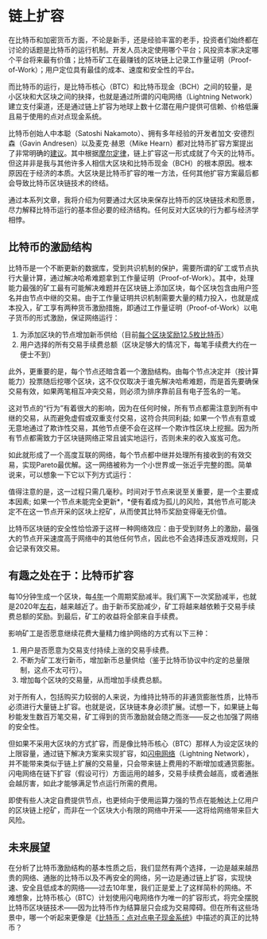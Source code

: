 # 链上扩容

在比特币和加密货币方面，不论是新手，还是经验丰富的老手，投资者们始终都在讨论的话题是比特币的运行机制。开发人员决定使用哪个平台；风投资本家决定哪个平台将来最有价值；比特币矿工在最赚钱的区块链上记录工作量证明（Proof-of-Work）；用户定位具有最佳的成本、速度和安全性的平台。

而比特币的运行，是比特币核心（BTC）和比特币现金（BCH）之间的较量，是小区块和大区块之间的抉择，也就是通过所谓的闪电网络（Lightning Network）建立支付渠道，还是通过链上扩容为地球上数十亿潜在用户提供可信赖、价格低廉且易于使用的点对点现金系统。

比特币创始人中本聪（Satoshi Nakamoto）、拥有多年经验的开发者加文·安德烈森（Gavin Andresen）以及麦克·赫恩（Mike Hearn）都对比特币扩容方案提出了非常明确的[建议](https://satoshi.nakamotoinstitute.org/posts/bitcointalk/126/)。其中根据[摩尔定律](https://bitcointalk.org/index.php?topic=149668.msg1596879#msg1596879)，链上扩容这一形式成就了今天的比特币。但这并非是我与其他许多人相信大区块和比特币现金（BCH）的根本原因。根本原因在于经济的本质。大区块是比特币扩容的唯一方法，任何其他扩容方案最后都会导致比特币区块链技术的终结。

通过本系列文章，我将介绍为何要通过大区块来保存比特币的区块链技术和愿景，尽力解释比特币运行的基本但必要的经济结构。任何反对大区块的行为都与经济学相悖。

## 比特币的激励结构

比特币是一个不断更新的数据库，受到共识机制的保护，需要所谓的矿工或节点执行大量计算，通过解决哈希难题拿到工作量证明（Proof-of-Work）。其中，处理能力最强的矿工最有可能解决难题并在区块链上添加区块，每个区块包含由用户签名并由节点中继的交易。由于工作量证明共识机制需要大量的精力投入，也就是成本投入，矿工享有两种货币激励措施，即通过工作量证明（Proof-of-Work）以电子货币的形式激励，保证网络运行：

1) 为添加区块的节点增加新币供给（目前[每个区块奖励12.5枚比特币](https://www.bitcoinmining.com/what-is-the-bitcoin-block-reward/)）
2) 用户选择的所有交易手续费总额（区块足够大的情况下，每笔手续费大约在一便士不到）

此外，更重要的是，每个节点还暗含着一个激励结构。由每个节点决定并（按计算能力）投票随后挖哪个区块，这不仅仅取决于谁先解决哈希难题，而是首先要确保交易有效，如果两笔相互冲突交易，则必须为排序靠前且有电子签名的一笔。

这对节点的“行为”有着很大的影响，因为在任何时候，所有节点都需注意到所有中继的交易，从而避免虚假或双重支付交易，这符合共同利益; 如果一个节点有意或无意地通过了欺诈性交易，其他节点便不会在这样一个欺诈性区块上挖掘。因为所有节点都需致力于区块链网络正常且诚实地运行，否则未来的收入岌岌可危。

如此就形成了一个高度互联的网络，每个节点都中继并处理所有接收到的有效交易，实现Pareto最优解。这一网络被称为一个小世界或一张近乎完整的图。简单说来，可以想象一下它以下列方式运行：

值得注意的是，这一过程只需几毫秒。时间对于节点来说至关重要，是一个主要成本因素; 如果一个节点未能完全更新*，*便有着成为孤儿的风险，其他节点可能决定不在这一节点开采的区块上挖矿，从而使其比特币奖励变得毫无价值。

比特币区块链的安全性恰恰源于这样一种网络效应：由于受到财务上的激励，最强大的节点开采速度高于网络中的其他任何节点，因此也不会选择违反游戏规则，只会记录有效交易。

## 有趣之处在于：比特币扩容

每10分钟生成一个区块，每[4年](https://www.bitcoinmining.com/what-is-the-bitcoin-block-reward/)一个周期奖励减半。我们离下一次奖励减半，也就是2020年[左右](https://www.bitcoinmining.com/what-is-the-bitcoin-block-reward/)，越来越近了。由于新币奖励减少，矿工将越来越依赖于交易手续费总额的奖励。到最后，矿工的收益将全部来自手续费。

影响矿工是否愿意继续花费大量精力维护网络的方式有以下三种：

1. 用户是否愿意为交易支付持续上涨的交易手续费。
1. 不断为矿工发行新币，增加新币总量供给（鉴于比特币协议中约定的总量限制，这点不太可行）。
1. 增加每个区块的交易量，从而增加手续费总额。

对于所有人，包括购买力较弱的人来说，为维持比特币的非通货膨胀性质，比特币必须进行大量链上扩容。也就是说，区块链本身必须扩展。试想一下，如果链上每秒能发生数百万笔交易，矿工得到的货币激励就会随之而涨——反之也加强了网络的安全性。

但如果不采用大区块的方式扩容，而是像比特币核心（BTC）那样人为设定区块的上限容量，通过链下解决方案来实现扩容，如[闪电网络](https://lightning.network/lightning-network-paper.pdf)（Lightning Network），并不能带来类似于链上扩展的交易量，只会带来链上费用的不断增加或通货膨胀。闪电网络在链下扩容（假设可行）方面运用的越多，交易手续费会越高，或者通胀会越厉害，如此才能够满足节点运行所需的费用。

即使有些人决定自费提供节点，也更倾向于使用运算力强的节点在能触达上亿用户的区块链上挖矿，而非在一个区块大小有限的网络中开采——这将给网络带来巨大风险。

## 未来展望

在分析了比特币激励结构的基本性质之后，我们显然有两个选择，一边是越来越昂贵的网络、通胀的比特币以及不再安全的网络，另一边是通过链上扩容，实现快速、安全且低成本的网络——过去10年里，我们正是爱上了这样简朴的网络。不难想象，比特币核心（BTC）计划使用闪电网络作为唯一的扩容形式，将完全摆脱比特币区块链技术——因为比特币作为结算层只会成为交易障碍。但在所有这些场景中，哪一个听起来更像是《[比特币：点对点电子现金系统](https://bitcoin.org/bitcoin.pdf)》中描述的真正的比特币？

